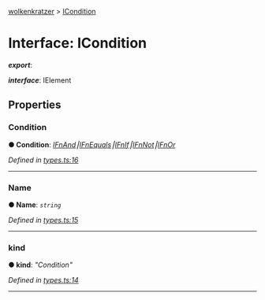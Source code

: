 [wolkenkratzer](../README.md) > [ICondition](../interfaces/icondition.md)



# Interface: ICondition

*__export__*: 

*__interface__*: IElement



## Properties
<a id="condition"></a>

###  Condition

**●  Condition**:  *[IFnAnd](ifnand.md)⎮[IFnEquals](ifnequals.md)⎮[IFnIf](ifnif.md)⎮[IFnNot](ifnnot.md)⎮[IFnOr](ifnor.md)* 

*Defined in [types.ts:16](https://github.com/arminhammer/wolkenkratzer/blob/6503a9b/src/types.ts#L16)*





___

<a id="name"></a>

###  Name

**●  Name**:  *`string`* 

*Defined in [types.ts:15](https://github.com/arminhammer/wolkenkratzer/blob/6503a9b/src/types.ts#L15)*





___

<a id="kind"></a>

###  kind

**●  kind**:  *"Condition"* 

*Defined in [types.ts:14](https://github.com/arminhammer/wolkenkratzer/blob/6503a9b/src/types.ts#L14)*





___


